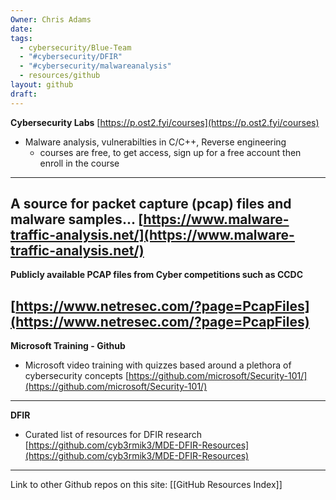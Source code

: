 ```yaml
---
Owner: Chris Adams
date: 
tags:
  - cybersecurity/Blue-Team
  - "#cybersecurity/DFIR"
  - "#cybersecurity/malwareanalysis"
  - resources/github
layout: github
draft:
---
```

**Cybersecurity Labs**
[https://p.ost2.fyi/courses](https://p.ost2.fyi/courses)
- Malware analysis, vulnerabilties in C/C++, Reverse engineering
    - courses are free, to get access, sign up for a free account then enroll in the course
---
**A source for packet capture (pcap) files and malware samples...**
[https://www.malware-traffic-analysis.net/](https://www.malware-traffic-analysis.net/)
---
**Publicly available PCAP files from Cyber competitions such as CCDC**

[https://www.netresec.com/?page=PcapFiles](https://www.netresec.com/?page=PcapFiles)
---
**Microsoft Training - Github**
- Microsoft video training with quizzes based around a plethora of cybersecurity concepts
[https://github.com/microsoft/Security-101/](https://github.com/microsoft/Security-101/)

---
**DFIR**
- Curated list of resources for DFIR research
[https://github.com/cyb3rmik3/MDE-DFIR-Resources](https://github.com/cyb3rmik3/MDE-DFIR-Resources)


---
Link to other Github repos on this site: [[GitHub Resources Index]]